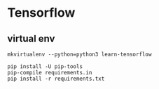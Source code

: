 # Tensorflow

## virtual env

```
mkvirtualenv --python=python3 learn-tensorflow

pip install -U pip-tools
pip-compile requirements.in
pip install -r requirements.txt
```
